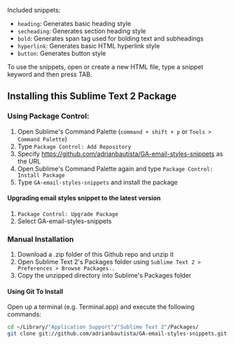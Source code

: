 Included snippets:

* `heading`: Generates basic heading style
* `secheading`: Generates section heading style
* `bold`: Generates span tag used for bolding text and subheadings
* `hyperlink`: Generates basic HTML hyperlink style
* `button`: Generates button style

To use the snippets, open or create a new HTML file, type a snippet keyword and then press TAB.

## Installing this Sublime Text 2 Package

### Using Package Control:

1. Open Sublime's Command Palette (`command + shift + p` or `Tools > Command Palette`)
2. Type `Package Control: Add Repository`
3. Specify https://github.com/adrianbautista/GA-email-styles-snippets as the URL
4. Open Sublime's Command Palette again and type `Package Control:
   Install Package`
5. Type `GA-email-styles-snippets` and install the package

#### Upgrading email styles snippet to the latest version

1. `Package Control: Upgrade Package`
2. Select GA-email-styles-snippets

### Manual Installation

1. Download a .zip folder of this Github repo and unzip it
2. Open Sublime Text 2's Packages folder using `Sublime Text 2 > Preferences > Browse Packages..`
2. Copy the unzipped directory into Sublime's Packages folder

#### Using Git To Install

Open up a terminal (e.g. Terminal.app) and execute the following commands:
  ```bash
  cd ~/Library/"Application Support"/"Sublime Text 2"/Packages/
  git clone git://github.com/adrianbautista/GA-email-styles-snippets.git
  ```
